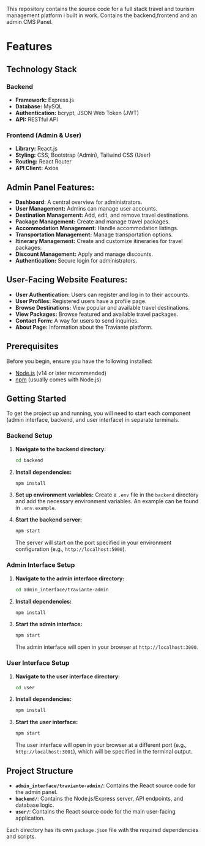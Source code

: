This repository contains the source code for a full stack travel and tourism management platform i built in work. Contains the backend,frontend and an admin CMS Panel.

# Features

## Technology Stack

### Backend
- **Framework:** Express.js
- **Database:** MySQL
- **Authentication:** bcrypt, JSON Web Token (JWT)
- **API:** RESTful API

### Frontend (Admin & User)
- **Library:** React.js
- **Styling:** CSS, Bootstrap (Admin), Tailwind CSS (User)
- **Routing:** React Router
- **API Client:** Axios

## Admin Panel Features:
- **Dashboard:** A central overview for administrators.
- **User Management:** Admins can manage user accounts.
- **Destination Management:** Add, edit, and remove travel destinations.
- **Package Management:** Create and manage travel packages.
- **Accommodation Management:** Handle accommodation listings.
- **Transportation Management:** Manage transportation options.
- **Itinerary Management:** Create and customize itineraries for travel packages.
- **Discount Management:** Apply and manage discounts.
- **Authentication:** Secure login for administrators.

## User-Facing Website Features:
- **User Authentication:** Users can register and log in to their accounts.
- **User Profiles:** Registered users have a profile page.
- **Browse Destinations:** View popular and available travel destinations.
- **View Packages:** Browse featured and available travel packages.
- **Contact Form:** A way for users to send inquiries.
- **About Page:** Information about the Traviante platform.


## Prerequisites

Before you begin, ensure you have the following installed:

-   [Node.js](https://nodejs.org/) (v14 or later recommended)
-   [npm](https://www.npmjs.com/) (usually comes with Node.js)

## Getting Started

To get the project up and running, you will need to start each component (admin interface, backend, and user interface) in separate terminals.

### Backend Setup

1.  **Navigate to the backend directory:**
    ```bash
    cd backend
    ```

2.  **Install dependencies:**
    ```bash
    npm install
    ```

3.  **Set up environment variables:**
    Create a `.env` file in the `backend` directory and add the necessary environment variables. An example can be found in `.env.example`.

4.  **Start the backend server:**
    ```bash
    npm start
    ```
    The server will start on the port specified in your environment configuration (e.g., `http://localhost:5000`).

### Admin Interface Setup

1.  **Navigate to the admin interface directory:**
    ```bash
    cd admin_interface/traviante-admin
    ```

2.  **Install dependencies:**
    ```bash
    npm install
    ```

3.  **Start the admin interface:**
    ```bash
    npm start
    ```
    The admin interface will open in your browser at `http://localhost:3000`.

### User Interface Setup

1.  **Navigate to the user interface directory:**
    ```bash
    cd user
    ```

2.  **Install dependencies:**
    ```bash
    npm install
    ```

3.  **Start the user interface:**
    ```bash
    npm start
    ```
    The user interface will open in your browser at a different port (e.g., `http://localhost:3001`), which will be specified in the terminal output.

## Project Structure

-   **`admin_interface/traviante-admin/`**: Contains the React source code for the admin panel.
-   **`backend/`**: Contains the Node.js/Express server, API endpoints, and database logic.
-   **`user/`**: Contains the React source code for the main user-facing application.

Each directory has its own `package.json` file with the required dependencies and scripts.

